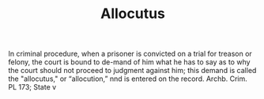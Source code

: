 ---
title: Allocutus
permalink: "/definitions/allocutus.html"
body: In criminal procedure, when a prisoner is convicted on a trial for treason or
  felony, the court is bound to de-mand of him what he has to say as to why the court
  should not proceed to judgment against him; this demand is called the "allocutus,"
  or “allocution,” nnd is entered on the record. Archb. Crim. PL 173; State v
published_at: '2018-07-07'
layout: post
---